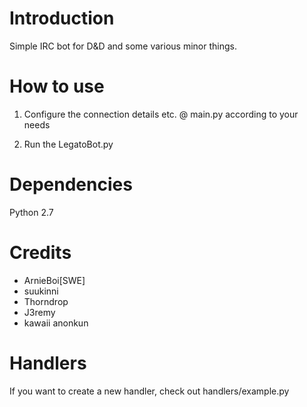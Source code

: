 # Introduction

Simple IRC bot for D&D and some various minor things.

# How to use

1) Configure the connection details etc. @ main.py according to your needs

2) Run the LegatoBot.py

# Dependencies

Python 2.7

# Credits

* ArnieBoi[SWE]
* suukinni
* Thorndrop
* J3remy
* kawaii anonkun

# Handlers
If you want to create a new handler, check out handlers/example.py
